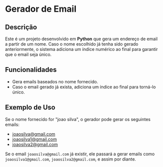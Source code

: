 # Gerador de Email

## Descrição

Este é um projeto desenvolvido em **Python** que gera um endereço de email a partir de um nome. Caso o nome escolhido já tenha sido gerado anteriormente, o sistema adiciona um índice numérico ao final para garantir que o email seja único.

## Funcionalidades

- Gera emails baseados no nome fornecido.
- Caso o email gerado já exista, adiciona um índice ao final para torná-lo único.

## Exemplo de Uso

Se o nome fornecido for "joao silva", o gerador pode gerar os seguintes emails:

- joaosilva@gmail.com
- joaosilva1@gmail.com
- joaosilva2@gmail.com

Se o email `joaosilva@gmail.com` já existir, ele passará a gerar emails como `joaosilva1@gmail.com`, `joaosilva2@gmail.com`, e assim por diante.
